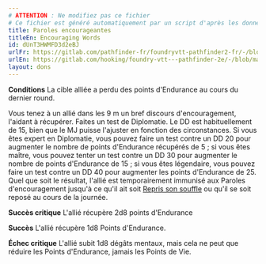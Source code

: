 ```yaml
---
# ATTENTION : Ne modifiez pas ce fichier
# Ce fichier est généré automatiquement par un script d'après les données du module Foundry VTT officiel et de sa traduction
title: Paroles encourageantes
titleEn: Encouraging Words
id: dUnT3HWMFD3d2eBJ
urlFr: https://gitlab.com/pathfinder-fr/foundryvtt-pathfinder2-fr/-/blob/master/data/feats/dUnT3HWMFD3d2eBJ.htm
urlEn: https://gitlab.com/hooking/foundry-vtt---pathfinder-2e/-/blob/master/packs/data/feats.db/encouraging-words.json
layout: dons
---
```

**Conditions** La cible alliée a perdu des points d'Endurance au cours du dernier round.

Vous tenez à un allié dans les 9 m un bref discours d'encouragement, l'aidant à récupérer. Faites un test de Diplomatie. Le DD est habituellement de 15, bien que le MJ puisse l'ajuster en fonction des circonstances. Si vous êtes expert en Diplomatie, vous pouvez faire un test contre un DD 20 pour augmenter le nombre de points d'Endurance récupérés de 5 ; si vous êtes maître, vous pouvez tenter un test contre un DD 30 pour augmenter le nombre de points d'Endurance de 15 ; si vous êtes légendaire, vous pouvez faire un test contre un DD 40 pour augmenter les points d'Endurance de 25. Quel que soit le résultat, l'allié est temporairement immunisé aux Paroles d'encouragement jusqu'à ce qu'il ait soit [Repris son souffle](../actions/reprendre-son-souffle.html) ou qu'il se soit reposé au cours de la journée.

**Succès critique** L'allié récupère 2d8 points d'Endurance

**Succès** L'allié récupère 1d8 Points d'Endurance.

**Échec critique** L'allié subit 1d8 dégâts mentaux, mais cela ne peut que réduire les Points d'Endurance, jamais les Points de Vie.
